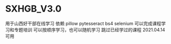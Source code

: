 # SXHGB_V3.0
用于山西好干部在线学习
依赖 pillow pytesseract bs4 selenium
可以完成课程学习和专题培训
可以按顺序学习，也可以随机学习
跳过已经学过的课程
2021.04.14可用
